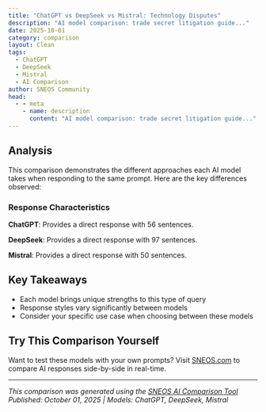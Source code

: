 ```yaml
---
title: "ChatGPT vs DeepSeek vs Mistral: Technology Disputes"
description: "AI model comparison: trade secret litigation guide..."
date: 2025-10-01
category: comparison
layout: Clean
tags:
  - ChatGPT
  - DeepSeek
  - Mistral
  - AI Comparison
author: SNEOS Community
head:
  - - meta
    - name: description
      content: "AI model comparison: trade secret litigation guide..."
---
```


<ChatComparison
  title="ChatGPT vs DeepSeek vs Mistral: Technology Disputes"
  prompt="trade secret litigation guide"
  :responses='{
    "ChatGPT": "Certainly! Here\u2019s a comprehensive guide on **Trade Secret Litigation** that covers the key aspects, including what trade secrets are, how litigation works, steps to enforce rights, defenses, and best practices.\n\n---\n\n# Trade Secret Litigation Guide\n\n## 1. What is a Trade Secret?\n\nA **trade secret** is any confidential business information that provides a competitive edge to a company. It can include formulas, practices, designs, instruments, patterns, or compilations of information not generally known or reasonably ascertainable by others. Common examples:\n\n- Customer lists\n- Manufacturing processes\n- Software source code\n- Marketing strategies\n- Product formulas (e.g., Coca-Cola formula)\n\nTrade secrets are protected without registration, unlike patents or trademarks, but protection requires the owner to take reasonable steps to maintain secrecy.\n\n---\n\n## 2. Legal Framework for Trade Secret Protection\n\n### U.S. Law:\n- **Defend Trade Secrets Act (DTSA) (2016)**: Federal law providing a private cause of action for trade secret misappropriation.\n- **Uniform Trade Secrets Act (UTSA)**: Adopted by most states, governs state-level trade secret claims.\n- **Economic Espionage Act (EEA)**: Makes theft of trade secrets a federal criminal offense.\n\n### International:\n- **TRIPS Agreement** under the World Trade Organization (WTO) mandates protection and enforcement.\n- Various countries have their own trade secret laws.\n\n---\n\n## 3. What Constitutes Misappropriation?\n\nMisappropriation generally means:\n\n- Acquisition of trade secret by improper means (theft, bribery, espionage)\n- Disclosure or use of trade secret without consent by a person who used improper means or had a duty to maintain secrecy\n\n---\n\n## 4. Preparing for Litigation\n\n### Step 1: Identify and Document Trade Secrets\n- Define what information is a trade secret.\n- Demonstrate how the information derives economic value from being secret.\n- Show the measures taken to maintain secrecy (NDAs, access restrictions, security protocols).\n\n### Step 2: Investigate the Misappropriation\n- Confirm that a competitor, former employee, or business partner has used or disclosed the secret.\n- Collect evidence such as emails, documents, data logs, witness statements.\n\n### Step 3: Preservation of Evidence\n- Issue a **litigation hold** to preserve relevant documents.\n- Conduct forensic analysis if digital information is involved.\n\n---\n\n## 5. Commencing Litigation\n\n### Filing the Complaint\n- Claim trade secret misappropriation under DTSA and/or UTSA.\n- Include requests for injunctive relief, damages, and attorneys\u2019 fees where applicable.\n\n### Preliminary Injunction\n- Request a preliminary injunction to stop further use or disclosure during the litigation.\n- Courts require showing likelihood of success on merits, threat of irreparable harm, balance of equities, and public interest.\n\n---\n\n## 6. During Litigation\n\n### Discovery\n- Exchange of relevant documents.\n- Depositions of key witnesses.\n- Expert testimony on trade secret value and damages.\n\n### Trial or Settlement\n- Resolution through settlement, alternative dispute resolution, or trial.\n- Remedies include injunctions, monetary damages (actual losses, unjust enrichment), and sometimes punitive damages.\n\n---\n\n## 7. Defenses Against Trade Secret Claims\n\n- Information is not a trade secret (was publicly known or easily ascertainable).\n- No reasonable efforts to maintain secrecy.\n- Independent development of the information.\n- Information derived from legitimate sources.\n- Statute of limitations expired (often 3 years).\n\n---\n\n## 8. Best Practices to Protect Trade Secrets\n\n- Implement robust confidentiality agreements.\n- Conduct employee training on trade secrets.\n- Use physical and digital security measures.\n- Establish clear exit procedures for departing employees.\n- Use non-compete and non-solicitation agreements where allowed.\n- Regularly audit and update protection measures.\n\n---\n\n## 9. Conclusion\n\nTrade secret litigation can be complex and fact-intensive. Early identification, proper documentation, prompt action against misappropriation, and maintaining strong security practices are critical. Given the technical and legal complexities, working with experienced intellectual property counsel is advisable.\n\n---\n\nIf you need assistance with a specific issue related to trade secret litigation, please let me know!",
    "DeepSeek": "Of course. Here is a comprehensive guide to trade secret litigation, structured to walk you through the process from the moment a problem is suspected through to trial and beyond.\n\n---\n\n### **A Comprehensive Guide to Trade Secret Litigation**\n\nTrade secret litigation is a high-stakes, complex, and often fast-paced area of law. Unlike patents or copyrights, trade secrets are protected indefinitely *only* as long as they remain secret. Once misappropriated, the \u0022cat is out of the bag,\u0022 making swift and strategic action critical.\n\nThis guide breaks down the key stages and considerations.\n\n#### **Phase 1: Pre-Litigation \u2013 Investigation \u0026 Strategy**\n\nThis is the most critical phase. Rushing to court without proper preparation is a common and costly mistake.\n\n**Step 1: Identify and Define the Trade Secret**\nYou cannot protect a secret you cannot define. Vague assertions like \u0022they stole our customer list\u0022 are insufficient.\n*   **Specificity is Key:** Precisely document the alleged trade secret. Is it a chemical formula, source code, a manufacturing process, a unique algorithm, or a compiled customer list with non-public information?\n*   **Satisfy the Legal Definition:** Under the **Defend Trade Secrets Act (DTSA)** and the **Uniform Trade Secrets Act (UTSA)**, a trade secret must be:\n    1.  **Not generally known** or readily ascertainable by proper means.\n    2.  **Confers economic value** from not being known.\n    3.  **Subject to reasonable efforts to maintain secrecy.**\n\n**Step 2: Conduct an Internal Investigation**\n*   **Preserve Evidence:** Issue a legal hold to all relevant employees to prevent the destruction of any potentially relevant documents, emails, or data.\n*   **Interview Employees:** Speak with the departing employee\u0027s colleagues and managers. What did they have access to? Did their behavior change before leaving (e.g., downloading large files, accessing unrelated databases)?\n*   **Forensic Analysis:** Engage a digital forensics expert to image the departing employee\u0027s work computer and analyze their activity. This can uncover evidence of file transfers to USB drives, cloud storage, or personal email accounts.\n\n**Step 3: Implement Immediate Remedial Measures**\n*   **Cut Off Access:** Immediately revoke the former employee\u0027s access to all company systems, servers, and physical premises.\n*   **Send a Preservation Letter:** Send a formal letter to the new employer (the \u0022Receiving Entity\u0022) demanding they preserve all evidence related to the former employee and the alleged trade secrets. This puts them on notice and creates legal consequences if they destroy evidence (spoliation).\n\n**Step 4: The Cease-and-Desist Letter**\n*   **Purpose:** A formal demand that the receiving entity cease using the trade secrets, return all copies, and provide a sworn statement confirming compliance.\n*   **Strategic Decision:** Sending this letter can prompt a settlement but also alerts the other side, giving them time to prepare a defense and possibly file a \u0022declaratory judgment\u0022 action in a forum of their choosing.\n\n**Step 5: The Go/No-Go Decision**\nBefore filing suit, weigh the following:\n*   **Strength of the Case:** How clear is the evidence of misappropriation?\n*   **Value of the Secret:** Is the secret worth the immense cost of litigation (often $1M\u002B through trial)?\n*   **Business Impact:** Will litigation reveal the very secret you\u0027re trying to protect? Can your business withstand the disruption?\n*   **Defendant\u0027s Ability to Pay:** Can the defendant satisfy a potential judgment?\n\n---\n\n#### **Phase 2: Initiating the Lawsuit \u0026 Emergency Motions**\n\nIf litigation is necessary, speed is often of the essence.\n\n**Step 1: Drafting the Complaint**\nThe complaint must:\n*   **Identify the trade secret with \u0022reasonable particularity\u0022** (a heightened pleading standard).\n*   **Allege the measures taken to maintain secrecy.**\n*   **Detail the acts of misappropriation** (e.g., acquisition by \u0022improper means\u0022 or disclosure/use without consent).\n\n**Step 2: The Nuclear Option: Seeking a Temporary Restraining Order (TRO) \u0026 Preliminary Injunction**\nThis is the centerpiece of many trade secret cases. The goal is to stop the defendant from using or disclosing the secret *immediately*, before the case is decided.\n*   **Legal Standard:** To win a TRO/PI, you must prove to the court:\n    1.  **Likelihood of Success on the Merits:** You are likely to win your case at trial.\n    2.  **Irreparable Harm:** Without an injunction, you will suffer harm that cannot be compensated by money damages alone (e.g., loss of market share, loss of competitive advantage).\n    3.  **The Balance of Equities Tips in Your Favor:** The harm to you outweighs the harm to the defendant if the injunction is granted.\n    4.  **The Injunction is in the Public Interest.**\n*   **Ex Parte TRO:** In extreme cases, you can seek a TRO without notifying the other side, but only if you can show that notice would lead to the destruction of evidence or immediate use of the secret.\n\n---\n\n#### **Phase 3: Discovery**\n\nThis is the fact-finding phase and is typically the longest and most expensive part of litigation.\n\n**Key Discovery Tools:**\n*   **Requests for Production:** Demand the defendant\u0027s source code, design documents, customer lists, and financial records for comparison.\n*   **Interrogatories:** Pose written questions about the defendant\u0027s development process and the former employee\u0027s integration.\n*   **Depositions:** Question under oath the former employee, their new colleagues, and corporate representatives. This is where cases are often won or lost.\n*   **Forensic Inspection:** A court-supervised inspection of the defendant\u0027s computer systems and electronic devices by a neutral expert.\n\n**The Inevitable Dispute: Protective Orders**\nGiven the sensitive nature of the information, a **Protective Order** is essential. It designates highly sensitive material as \u0022Attorneys\u0027 Eyes Only\u0022 (AEO), preventing the opposing party from seeing it and limiting review to outside counsel and experts.\n\n---\n\n#### **Phase 4: Trial \u0026 Post-Trial**\n\n**1. Trial**\n*   **Burden of Proof:** The plaintiff must prove its case by a **preponderance of the evidence** (more likely than not).\n*   **Expert Testimony:** Crucial for explaining the technical nature of the secret, its economic value, and the reasonableness of secrecy measures. Damages experts will calculate financial losses.\n\n**2. Remedies**\nIf you win, the court can award:\n*   **Injunctive Relief:** A permanent order prohibiting the use of the trade secret. The duration can be challenging, often limited to the \u0022time to reverse engineer\u0022 the secret.\n*   **Monetary Damages:**\n    *   **Actual Loss:** Your lost profits.\n    *   **Unjust Enrichment:** The defendant\u0027s ill-gotten gains.\n    *   **Reasonable Royalty:** What the defendant would have paid to license the secret.\n*   **Exemplary Damages \u0026 Attorneys\u0027 Fees:** Available in cases of \u0022willful and malicious\u0022 misappropriation, which can double the damages award.\n\n---\n\n#### **Defendant\u0027s Playbook: Key Defense Strategies**\n\nIf you are on the receiving end of a lawsuit, your strategies include:\n1.  **Challenge the Status of the \u0022Secret\u0022:**\n    *   **Not a Secret:** Argue the information is generally known in the industry, readily ascertainable, or already public.\n    *   **No Reasonable Secrecy Measures:** Show the plaintiff failed to take adequate steps to protect it (e.g., no confidentiality agreements, poor IT security).\n2.  **Independent Development:** Prove the defendant created the same product or information on its own, without using the plaintiff\u0027s secrets.\n3.  **Reverse Engineering:** Argue the secret was properly acquired through reverse engineering a publicly available product (a complete defense under most statutes).\n4.  **Pleading with Particularity:** File a Motion to Dismiss, arguing the plaintiff failed to identify the alleged trade secret with sufficient specificity.\n\n---\n\n#### **Special Considerations \u0026 Best Practices**\n\n*   **The DTSA \u0022Inevitable Disclosure\u0022 Doctrine:** In some jurisdictions, you can sue a former employee *before* they misuse a secret, arguing that their new role makes it \u0022inevitable\u0022 they will rely on or disclose the trade secret. This is a high bar but a powerful tool.\n*   **Criminal Liability:** Trade secret theft can be a federal crime under the **Economic Espionage Act (EEA)**, leading to prosecution by the DOJ and prison sentences.\n*   **International Dimensions:** Trade secret theft often crosses borders. Enforcement is complex and varies greatly by country.\n\n**Best Practices for Prevention (The Best Litigation is the One You Avoid):**\n*   **Use Robust NDAs and Confidentiality Agreements** with employees, contractors, and business partners.\n*   **Implement and Enforce Security Protocols:** Access controls, password policies, data encryption, and clear data handling policies.\n*   **Conduct Exit Interviews:** Remind departing employees of their confidentiality obligations and collect all company property.\n*   **Mark Documents:** Clearly label confidential materials as \u0022CONFIDENTIAL\u0022 or \u0022TRADE SECRET.\u0022\n\n**Disclaimer:** This guide is for informational purposes only and does not constitute legal advice. Trade secret litigation is intensely fact-specific. You must consult with an experienced attorney to address your particular situation.",
    "Mistral": "Trade secret litigation can be complex and involves various legal considerations. Here is a comprehensive guide to help you understand the key aspects of trade secret litigation:\n\n### 1. **Understanding Trade Secrets**\n   - **Definition**: Trade secrets are information that derives independent economic value from not being generally known or readily ascertainable by proper means and is subject to reasonable efforts to maintain its secrecy.\n   - **Examples**: Formulas, patterns, compilations, programs, devices, methods, techniques, or processes.\n\n### 2. **Identifying Trade Secrets**\n   - **Documentation**: Ensure that trade secrets are clearly documented and that measures are in place to protect them.\n   - **Confidentiality Agreements**: Use non-disclosure agreements (NDAs) and confidentiality clauses in employment contracts.\n\n### 3. **Misappropriation of Trade Secrets**\n   - **Definition**: Misappropriation occurs when a trade secret is acquired, disclosed, or used by someone who knows or has reason to know that the trade secret was derived by improper means.\n   - **Improper Means**: Theft, bribery, misrepresentation, breach or inducement of a breach of a duty to maintain secrecy, or espionage through electronic or other means.\n\n### 4. **Legal Framework**\n   - **Federal Law**: The Defend Trade Secrets Act (DTSA) provides a federal cause of action for trade secret misappropriation.\n   - **State Law**: Most states have adopted the Uniform Trade Secrets Act (UTSA), which provides a framework for trade secret protection.\n\n### 5. **Pre-Litigation Steps**\n   - **Investigation**: Conduct a thorough investigation to gather evidence of misappropriation.\n   - **Cease and Desist Letter**: Send a cease and desist letter to the alleged misappropriator, demanding that they stop using the trade secret and return any stolen information.\n   - **Preservation of Evidence**: Ensure that all relevant evidence is preserved, including electronic data.\n\n### 6. **Filing a Lawsuit**\n   - **Jurisdiction**: Determine the appropriate jurisdiction for filing the lawsuit.\n   - **Complaint**: Draft a complaint that clearly states the facts, the legal basis for the claim, and the relief sought.\n   - **Injunctive Relief**: Seek a preliminary injunction to prevent further misappropriation while the lawsuit is pending.\n\n### 7. **Discovery Process**\n   - **Document Production**: Exchange documents relevant to the case.\n   - **Depositions**: Conduct depositions of key witnesses.\n   - **Expert Witnesses**: Use expert witnesses to provide technical or industry-specific insights.\n\n### 8. **Defenses to Trade Secret Claims**\n   - **Independent Development**: The defendant may argue that they developed the information independently.\n   - **Reverse Engineering**: The defendant may claim that they obtained the information through reverse engineering.\n   - **Public Domain**: The defendant may assert that the information is already in the public domain.\n\n### 9. **Remedies**\n   - **Injunctive Relief**: A court order to stop the misappropriation.\n   - **Damages**: Monetary compensation for the economic harm caused by the misappropriation.\n   - **Attorney\u0027s Fees**: In some cases, the prevailing party may be awarded attorney\u0027s fees.\n\n### 10. **Trial and Appeal**\n   - **Trial**: Present evidence and arguments in court.\n   - **Appeal**: If the outcome is unfavorable, consider appealing the decision to a higher court.\n\n### 11. **Post-Litigation Considerations**\n   - **Enforcement**: Ensure that any injunctions or damages awarded are enforced.\n   - **Future Protection**: Implement additional measures to protect trade secrets in the future.\n\n### 12. **Best Practices**\n   - **Employee Training**: Train employees on the importance of protecting trade secrets.\n   - **Security Measures**: Implement robust security measures, including physical and digital security.\n   - **Regular Audits**: Conduct regular audits to ensure compliance with trade secret protection policies.\n\n### 13. **International Considerations**\n   - **Jurisdictional Differences**: Be aware of differences in trade secret laws in different countries.\n   - **Cross-Border Litigation**: Consider the complexities of cross-border litigation, including jurisdictional issues and enforcement of judgments.\n\n### 14. **Conclusion**\nTrade secret litigation requires a strategic approach, involving careful planning, thorough investigation, and effective legal representation. By understanding the key aspects and best practices, you can better protect your trade secrets and navigate the complexities of litigation.\n\nAlways consult with a legal professional experienced in trade secret law to ensure the best possible outcome."
  }'
  published-date="23:40"
/>

## Analysis

This comparison demonstrates the different approaches each AI model takes when responding to the same prompt. Here are the key differences observed:

### Response Characteristics

**ChatGPT**: Provides a direct response with 56 sentences. 

**DeepSeek**: Provides a direct response with 97 sentences. 

**Mistral**: Provides a direct response with 50 sentences. 

## Key Takeaways

- Each model brings unique strengths to this type of query
- Response styles vary significantly between models
- Consider your specific use case when choosing between these models

## Try This Comparison Yourself

Want to test these models with your own prompts? Visit [SNEOS.com](https://sneos.com) to compare AI responses side-by-side in real-time.

---

*This comparison was generated using the [SNEOS AI Comparison Tool](https://sneos.com)*
*Published: October 01, 2025 | Models: ChatGPT, DeepSeek, Mistral*

